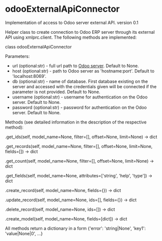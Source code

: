 # odooExternalApiConnector
Implementation of access to Odoo server external API.
version 0.1

Helper class to create connection to Odoo ERP server through its external API using xmlprc.client. The following methods are implemented:

class odooExternalApiConnector

Parameters:     
- url (optional:str) - full url path to [Odoo server](https://odoo.server.com/). Default to None.
- host (optional:str) - path to Odoo server as 'hostname:port'. Default to 'localhost:8069'.
- db (optional:str) - name of database. First database existing on the server and accessed with the credentials given will be connected if the parameter is not provided. Default to None.
- username (optional:str) - username for authentication on the Odoo server. Default to None.
- password (optional:str) - password for authentication on the Odoo server. Default to None.
    
Methods (see detailed information in the description of the respective method):
    
.get_ids(self, model_name=None, filter=[], offset=None, limit=None) -> dict
    
.get_records(self, model_name=None, filter=[], offset=None, limit=None, fields=[]) -> dict
    
.get_count(self, model_name=None, filter=[], offset=None, limit=None) -> dict
    
.get_fields(self, model_name=None, attributes=['string', 'help', 'type']) -> dict
    
.create_record(self, model_name=None, fields={}) -> dict
    
.update_record(self, model_name=None, ids=[], fields={}) -> dict
    
.delete_record(self, model_name=None, ids=[]) -> dict
    
.create_model(self, model_name=None, fields=[dict]) -> dict
    
All methods return a dictionary in a form {'error': 'string|None', 'key1': 'value|None|0', ...}
